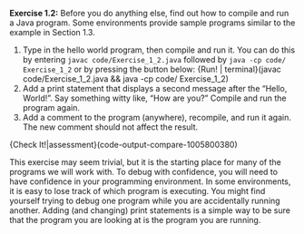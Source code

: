 **Exercise 1.2:**
Before you do anything else, find out how to compile and run a Java program. Some environments provide sample programs similar to the example in Section 1.3.

1.  Type in the hello world program, then compile and run it. You can do this by entering `javac code/Exercise_1_2.java` followed by `java -cp code/ Exercise_1_2` or by pressing the button below:
    {Run! | terminal}(javac code/Exercise_1_2.java && java -cp code/ Exercise_1_2)
1.  Add a print statement that displays a second message after the “Hello, World!”.
    Say something witty like, “How are you?”
    Compile and run the program again.
1.  Add a comment to the program (anywhere), recompile, and run it again.
    The new comment should not affect the result.

{Check It!|assessment}(code-output-compare-1005800380)


This exercise may seem trivial, but it is the starting place for many of the programs we will work with. To debug with confidence, you will need to have confidence in your programming environment. In some environments, it is easy to lose track of which program is executing. You might find yourself trying to debug one program while you are accidentally running another. Adding (and changing) print statements is a simple way to be sure that the program you are looking at is the program you are running.